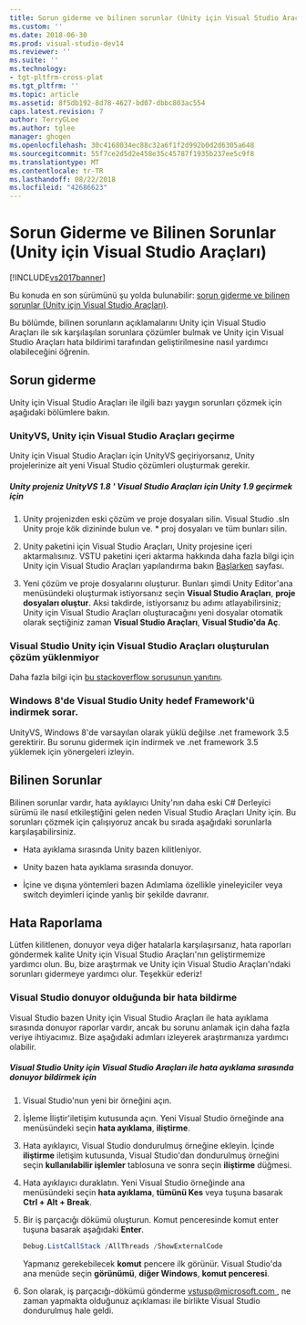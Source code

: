 ```yaml
---
title: Sorun giderme ve bilinen sorunlar (Unity için Visual Studio Araçları) | Microsoft Docs
ms.custom: ''
ms.date: 2018-06-30
ms.prod: visual-studio-dev14
ms.reviewer: ''
ms.suite: ''
ms.technology:
- tgt-pltfrm-cross-plat
ms.tgt_pltfrm: ''
ms.topic: article
ms.assetid: 8f5db192-8d78-4627-bd07-dbbc803ac554
caps.latest.revision: 7
author: TerryGLee
ms.author: tglee
manager: ghogen
ms.openlocfilehash: 30c4168034ec88c32a6f1f2d992b0d2d6305a648
ms.sourcegitcommit: 55f7ce2d5d2e458e35c45787f1935b237ee5c9f8
ms.translationtype: MT
ms.contentlocale: tr-TR
ms.lasthandoff: 08/22/2018
ms.locfileid: "42686623"
---
```

# <a name="troubleshooting-and-known-issues-visual-studio-tools-for-unity"></a>Sorun Giderme ve Bilinen Sorunlar (Unity için Visual Studio Araçları)
[!INCLUDE[vs2017banner](../includes/vs2017banner.md)]

Bu konuda en son sürümünü şu yolda bulunabilir: [sorun giderme ve bilinen sorunlar (Unity için Visual Studio Araçları)](https://docs.microsoft.com/visualstudio/cross-platform/troubleshooting-and-known-issues-visual-studio-tools-for-unity).  
  
  
Bu bölümde, bilinen sorunların açıklamalarını Unity için Visual Studio Araçları ile sık karşılaşılan sorunlara çözümler bulmak ve Unity için Visual Studio Araçları hata bildirimi tarafından geliştirilmesine nasıl yardımcı olabileceğini öğrenin.  
  
## <a name="troubleshooting"></a>Sorun giderme  
 Unity için Visual Studio Araçları ile ilgili bazı yaygın sorunları çözmek için aşağıdaki bölümlere bakın.  
  
### <a name="migrating-from-unityvs-to-visual-studio-tools-for-unity"></a>UnityVS, Unity için Visual Studio Araçları geçirme  
 Unity için Visual Studio Araçları için UnityVS geçiriyorsanız, Unity projelerinize ait yeni Visual Studio çözümleri oluşturmak gerekir.  
  
##### <a name="to-migrate-your-unity-project-from-unityvs-18-to-visual-studio-tools-for-unity-19"></a>Unity projeniz UnityVS 1.8 ' Visual Studio Araçları için Unity 1.9 geçirmek için  
  
1.  Unity projenizden eski çözüm ve proje dosyaları silin. Visual Studio .sln Unity proje kök dizininde bulun ve. * proj dosyaları ve tüm bunları silin.  
  
2.  Unity paketini için Visual Studio Araçları, Unity projesine içeri aktarmalısınız. VSTU paketini içeri aktarma hakkında daha fazla bilgi için Unity için Visual Studio Araçları yapılandırma bakın [Başlarken](../cross-platform/getting-started-with-visual-studio-tools-for-unity.md) sayfası.  
  
3.  Yeni çözüm ve proje dosyalarını oluşturur. Bunları şimdi Unity Editor'ana menüsündeki oluşturmak istiyorsanız seçin **Visual Studio Araçları**, **proje dosyaları oluştur**. Aksi takdirde, istiyorsanız bu adımı atlayabilirsiniz; Unity için Visual Studio Araçları oluşturacağını yeni dosyalar otomatik olarak seçtiğiniz zaman **Visual Studio Araçları**, **Visual Studio'da Aç**.  
  
### <a name="visual-studio-wont-load-the-solution-that-visual-studio-tools-for-unity-created"></a>Visual Studio Unity için Visual Studio Araçları oluşturulan çözüm yüklenmiyor  
 Daha fazla bilgi için [bu stackoverflow sorusunun yanıtını](http://stackoverflow.com/a/24035907/36702).  
  
### <a name="on-windows-8-visual-studio-asks-to-download-the-unity-target-framework"></a>Windows 8'de Visual Studio Unity hedef Framework'ü indirmek sorar.  
 UnityVS, Windows 8'de varsayılan olarak yüklü değilse .net framework 3.5 gerektirir. Bu sorunu gidermek için indirmek ve .net framework 3.5 yüklemek için yönergeleri izleyin.  
  
## <a name="known-issues"></a>Bilinen Sorunlar  
 Bilinen sorunlar vardır, hata ayıklayıcı Unity'nın daha eski C# Derleyici sürümü ile nasıl etkileştiğini gelen neden Visual Studio Araçları Unity için. Bu sorunları çözmek için çalışıyoruz ancak bu sırada aşağıdaki sorunlarla karşılaşabilirsiniz.  
  
-   Hata ayıklama sırasında Unity bazen kilitleniyor.  
  
-   Unity bazen hata ayıklama sırasında donuyor.  
  
-   İçine ve dışına yöntemleri bazen Adımlama özellikle yineleyiciler veya switch deyimleri içinde yanlış bir şekilde davranır.  
  
## <a name="reporting-errors"></a>Hata Raporlama  
 Lütfen kilitlenen, donuyor veya diğer hatalarla karşılaşırsanız, hata raporları göndermek kalite Unity için Visual Studio Araçları'nın geliştirmemize yardımcı olun. Bu, bize araştırmak ve Unity için Visual Studio Araçları'ndaki sorunları gidermeye yardımcı olur. Teşekkür ederiz!  
  
### <a name="how-to-report-an-error-when-visual-studio-freezes"></a>Visual Studio donuyor olduğunda bir hata bildirme  
 Visual Studio bazen Unity için Visual Studio Araçları ile hata ayıklama sırasında donuyor raporlar vardır, ancak bu sorunu anlamak için daha fazla veriye ihtiyacımız. Bize aşağıdaki adımları izleyerek araştırmanıza yardımcı olabilir.  
  
##### <a name="to-report-that-visual-studio-freezes-while-debugging-with-visual-studio-tools-for-unity"></a>Visual Studio Unity için Visual Studio Araçları ile hata ayıklama sırasında donuyor bildirmek için  
  
1.  Visual Studio'nun yeni bir örneğini açın.  
  
2.  İşleme İliştir'iletişim kutusunda açın. Yeni Visual Studio örneğinde ana menüsündeki seçin **hata ayıklama**, **iliştirme**.  
  
3.  Hata ayıklayıcı, Visual Studio dondurulmuş örneğine ekleyin. İçinde **iliştirme** iletişim kutusunda, Visual Studio'dan dondurulmuş örneğini seçin **kullanılabilir işlemler** tablosuna ve sonra seçin **iliştirme** düğmesi.  
  
4.  Hata ayıklayıcı duraklatın. Yeni Visual Studio örneğinde ana menüsündeki seçin **hata ayıklama**, **tümünü Kes** veya tuşuna basarak **Ctrl + Alt + Break**.  
  
5.  Bir iş parçacığı dökümü oluşturun. Komut penceresinde komut enter tuşuna basarak aşağıdaki **Enter**.  
  
    ```powershell  
    Debug.ListCallStack /AllThreads /ShowExternalCode  
    ```  
  
     Yapmanız gerekebilecek **komut** pencere ilk görünür. Visual Studio'da ana menüde seçin **görünümü**, **diğer Windows**, **komut penceresi**.  
  
6.  Son olarak, iş parçacığı-dökümü gönderme [ vstusp@microsoft.com ](mailto:vstusp@microsoft.com), ne zaman yapmakta olduğunuz açıklaması ile birlikte Visual Studio dondurulmuş hale geldi.

